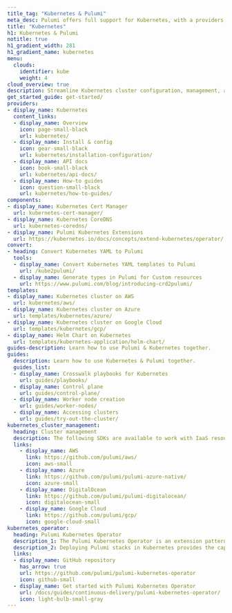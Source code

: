 ```yaml
---
title_tag: "Kubernetes & Pulumi"
meta_desc: Pulumi offers full support for Kubernetes, with a providers, 3+ components, templates, and guides.
title: "Kubernetes"
h1: Kubernetes & Pulumi
notitle: true
h1_gradient_width: 281
h1_gradient_name: kubernetes
menu:
  clouds:
    identifier: kube
    weight: 4
cloud_overview: true
description: Streamline Kubernetes cluster configuration, management, and app workload deployments using TypeScript, Python, Go, C#, Java or YAML. Use the Pulumi Kubernetes Operator to manage both Kubernetes and cloud resources.
get_started_guide: get-started/
providers:
- display_name: Kubernetes
  content_links:
  - display_name: Overview
    icon: page-small-black
    url: kubernetes/
  - display_name: Install & config
    icon: gear-small-black
    url: kubernetes/installation-configuration/
  - display_name: API docs
    icon: book-small-black
    url: kubernetes/api-docs/
  - display_name: How-to guides
    icon: question-small-black
    url: kubernetes/how-to-guides/
components:
- display_name: Kubernetes Cert Manager
  url: kubernetes-cert-manager/
- display_name: Kubernetes CoreDNS
  url: kubernetes-coredns/
- display_name: Pulumi Kubernetes Extensions
  url: https://kubernetes.io/docs/concepts/extend-kubernetes/operator/
convert:
- heading: Convert Kubernetes YAML to Pulumi
  tools:
  - display_name: Convert Kubernetes YAML templates to Pulumi
    url: /kube2pulumi/
  - display_name: Generate types in Pulumi for Custom resources
    url: https://www.pulumi.com/blog/introducing-crd2pulumi/
templates:
- display_name: Kubernetes cluster on AWS
  url: kubernetes/aws/
- display_name: Kubernetes cluster on Azure
  url: templates/kubernetes/azure/
- display_name: Kubernetes cluster on Google Cloud
  url: templates/kubernetes/gcp/
- display_name: Helm Chart on Kubernetes
  url: templates/kubernetes-application/helm-chart/
guides-description: Learn how to use Pulumi & Kubernetes together.
guides:
  description: Learn how to use Kubernetes & Pulumi together.
  guides_list:
  - display_name: Crosswalk playbooks for Kubernetes
    url: guides/playbooks/
  - display_name: Control plane
    url: guides/control-plane/
  - display_name: Worker node creation
    url: guides/worker-nodes/
  - display_name: Accessing clusters
    url: guides/try-out-the-cluster/
kubernetes_cluster_management:
  heading: Cluster management
  description: The following SDKs are available to work with IaaS resources, and managed or self-managed Kubernetes clusters. The packages are available in Node.js (Javascript and Typescript), Python, Go, .NET and Java.
  links:
    - display_name: AWS
      link: https://github.com/pulumi/aws/
      icon: aws-small
    - display_name: Azure
      link: https://github.com/pulumi/pulumi-azure-native/
      icon: azure-small
    - display_name: DigitalOcean
      link: https://github.com/pulumi/pulumi-digitalocean/
      icon: digitalocean-small
    - display_name: Google Cloud
      link: https://github.com/pulumi/gcp/
      icon: google-cloud-small
kubernetes_operator:
  heading: Pulumi Kubernetes Operator
  description_1: The Pulumi Kubernetes Operator is an extension pattern that enables Kubernetes users to create a Stack as a first-class API resource, and use the StackController to drive the updates of the Stack until success.
  description_2: Deploying Pulumi stacks in Kubernetes provides the capability to build out CI/CD and automation systems into your clusters, creating native support to manage your infrastructure alongside your Kubernetes workloads.
  links:
  - display_name: GitHub repository
    has_arrow: true
    url: https://github.com/pulumi/pulumi-kubernetes-operator
    icon: github-small
  - display_name: Get started with Pulumi Kubernetes Operator
    url: /docs/guides/continuous-delivery/pulumi-kubernetes-operator/
    icon: light-bulb-small-gray
---
```


